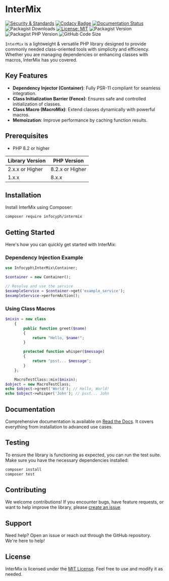 # InterMix

[![Security & Standards](https://github.com/infocyph/InterMix/actions/workflows/build.yml/badge.svg)](https://github.com/infocyph/InterMix/actions/workflows/build.yml)
[![Codacy Badge](https://app.codacy.com/project/badge/Grade/357a4bc6311c4dc892b67b89970fb096)](https://app.codacy.com/gh/infocyph/InterMix/dashboard?utm_source=gh&utm_medium=referral&utm_content=&utm_campaign=Badge_grade)
[![Documentation Status](https://readthedocs.org/projects/intermix/badge/?version=latest)](https://intermix.readthedocs.io)
![Packagist Downloads](https://img.shields.io/packagist/dt/infocyph/intermix?color=green&link=https%3A%2F%2Fpackagist.org%2Fpackages%2Finfocyph%2Fintermix)
[![License: MIT](https://img.shields.io/badge/License-MIT-green.svg)](https://opensource.org/licenses/MIT)
![Packagist Version](https://img.shields.io/packagist/v/infocyph/intermix)
![Packagist PHP Version](https://img.shields.io/packagist/dependency-v/infocyph/intermix/php)
![GitHub Code Size](https://img.shields.io/github/languages/code-size/infocyph/intermix)

`InterMix` is a lightweight & versatile PHP library designed to provide commonly needed class-oriented tools with simplicity and efficiency. Whether you are managing dependencies or enhancing classes with macros, InterMix has you covered.


## Key Features

- **Dependency Injector (Container)**: Fully PSR-11 compliant for seamless integration.
- **Class Initialization Barrier (Fence)**: Ensures safe and controlled initialization of classes.
- **Class Macro (MacroMix)**: Extend classes dynamically with powerful macros.
- **Memoization**: Improve performance by caching function results.


## Prerequisites

- PHP 8.2 or higher

| Library Version | PHP Version       |
|-----------------|-------------------|
| 2.x.x or Higher | 8.2.x or Higher   |
| 1.x.x           | 8.x.x             |


## Installation

Install InterMix using Composer:

```bash
composer require infocyph/intermix
```

## Getting Started

Here's how you can quickly get started with InterMix:

### Dependency Injection Example

```php
use Infocyph\InterMix\Container;

$container = new Container();

// Resolve and use the service
$exampleService = $container->get('example_service');
$exampleService->performAction();
```

### Using Class Macros

```php
$mixin = new class
    {
        public function greet($name)
        {
            return "Hello, $name!";
        }

        protected function whisper($message)
        {
            return "psst... $message";
        }
    };

    MacroTestClass::mix($mixin);
$object = new MacroTestClass;
echo $object->greet('World'); // Hello, World!
echo $object->whisper('John'); // psst... John
```


## Documentation

Comprehensive documentation is available on [Read the Docs](https://intermix.readthedocs.io). It covers everything from installation to advanced use cases.


## Testing

To ensure the library is functioning as expected, you can run the test suite. Make sure you have the necessary dependencies installed:

```bash
composer install
composer test
```


## Contributing

We welcome contributions! If you encounter bugs, have feature requests, or want to help improve the library, please [create an issue](https://github.com/infocyph/InterMix/issues).


## Support

Need help? Open an issue or reach out through the GitHub repository. We're here to help!


## License

InterMix is licensed under the [MIT License](https://opensource.org/licenses/MIT). Feel free to use and modify it as needed.
